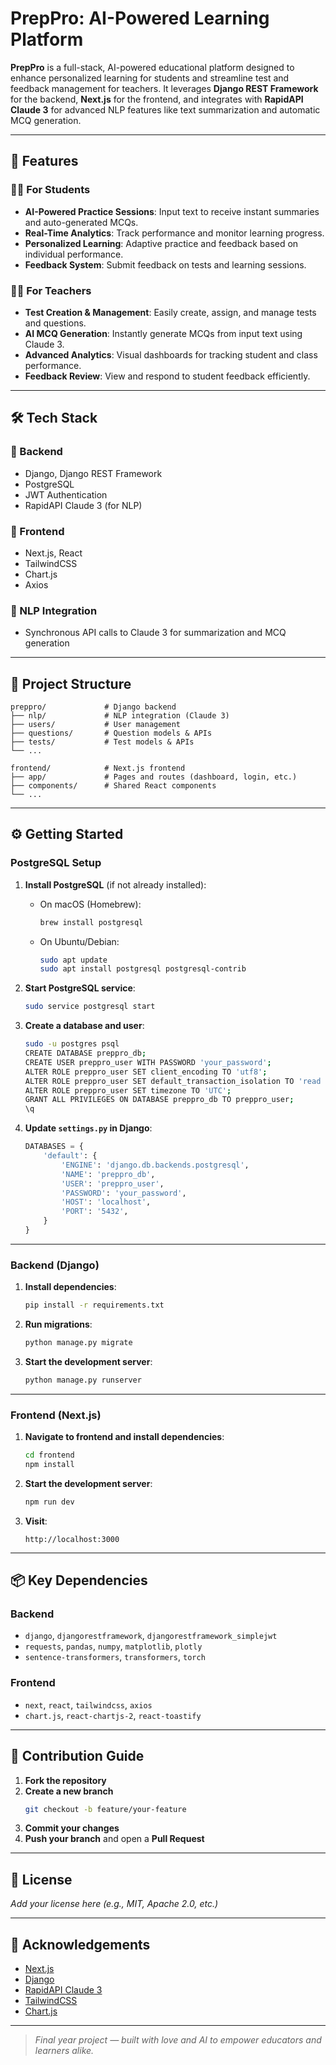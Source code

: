 # PrepPro: AI-Powered Learning Platform

**PrepPro** is a full-stack, AI-powered educational platform designed to enhance personalized learning for students and streamline test and feedback management for teachers. It leverages **Django REST Framework** for the backend, **Next.js** for the frontend, and integrates with **RapidAPI Claude 3** for advanced NLP features like text summarization and automatic MCQ generation.

---

## 🚀 Features

### 👩‍🎓 For Students
- **AI-Powered Practice Sessions**: Input text to receive instant summaries and auto-generated MCQs.
- **Real-Time Analytics**: Track performance and monitor learning progress.
- **Personalized Learning**: Adaptive practice and feedback based on individual performance.
- **Feedback System**: Submit feedback on tests and learning sessions.

### 👨‍🏫 For Teachers
- **Test Creation & Management**: Easily create, assign, and manage tests and questions.
- **AI MCQ Generation**: Instantly generate MCQs from input text using Claude 3.
- **Advanced Analytics**: Visual dashboards for tracking student and class performance.
- **Feedback Review**: View and respond to student feedback efficiently.

---

## 🛠️ Tech Stack

### 🔧 Backend
- Django, Django REST Framework
- PostgreSQL
- JWT Authentication
- RapidAPI Claude 3 (for NLP)

### 🎨 Frontend
- Next.js, React
- TailwindCSS
- Chart.js
- Axios

### 🤖 NLP Integration
- Synchronous API calls to Claude 3 for summarization and MCQ generation

---

## 📁 Project Structure

```
preppro/             # Django backend
├── nlp/             # NLP integration (Claude 3)
├── users/           # User management
├── questions/       # Question models & APIs
├── tests/           # Test models & APIs
└── ...

frontend/            # Next.js frontend
├── app/             # Pages and routes (dashboard, login, etc.)
├── components/      # Shared React components
└── ...
```

---

## ⚙️ Getting Started

### PostgreSQL Setup

1. **Install PostgreSQL** (if not already installed):
   - On macOS (Homebrew):
     ```bash
     brew install postgresql
     ```
   - On Ubuntu/Debian:
     ```bash
     sudo apt update
     sudo apt install postgresql postgresql-contrib
     ```

2. **Start PostgreSQL service**:
   ```bash
   sudo service postgresql start
   ```

3. **Create a database and user**:
   ```bash
   sudo -u postgres psql
   CREATE DATABASE preppro_db;
   CREATE USER preppro_user WITH PASSWORD 'your_password';
   ALTER ROLE preppro_user SET client_encoding TO 'utf8';
   ALTER ROLE preppro_user SET default_transaction_isolation TO 'read committed';
   ALTER ROLE preppro_user SET timezone TO 'UTC';
   GRANT ALL PRIVILEGES ON DATABASE preppro_db TO preppro_user;
   \q
   ```

4. **Update `settings.py` in Django**:
   ```python
   DATABASES = {
       'default': {
           'ENGINE': 'django.db.backends.postgresql',
           'NAME': 'preppro_db',
           'USER': 'preppro_user',
           'PASSWORD': 'your_password',
           'HOST': 'localhost',
           'PORT': '5432',
       }
   }
   ```

---

### Backend (Django)

1. **Install dependencies**:
   ```bash
   pip install -r requirements.txt
   ```

2. **Run migrations**:
   ```bash
   python manage.py migrate
   ```

3. **Start the development server**:
   ```bash
   python manage.py runserver
   ```

---

### Frontend (Next.js)

1. **Navigate to frontend and install dependencies**:
   ```bash
   cd frontend
   npm install
   ```

2. **Start the development server**:
   ```bash
   npm run dev
   ```

3. **Visit**:
   ```
   http://localhost:3000
   ```

---

## 📦 Key Dependencies

### Backend
- `django`, `djangorestframework`, `djangorestframework_simplejwt`
- `requests`, `pandas`, `numpy`, `matplotlib`, `plotly`
- `sentence-transformers`, `transformers`, `torch`

### Frontend
- `next`, `react`, `tailwindcss`, `axios`
- `chart.js`, `react-chartjs-2`, `react-toastify`

---

## 🤝 Contribution Guide

1. **Fork the repository**
2. **Create a new branch**  
   ```bash
   git checkout -b feature/your-feature
   ```
3. **Commit your changes**
4. **Push your branch** and open a **Pull Request**

---

## 📄 License

_Add your license here (e.g., MIT, Apache 2.0, etc.)_

---

## 🙏 Acknowledgements

- [Next.js](https://nextjs.org/)
- [Django](https://www.djangoproject.com/)
- [RapidAPI Claude 3](https://rapidapi.com/)
- [TailwindCSS](https://tailwindcss.com/)
- [Chart.js](https://www.chartjs.org/)

---

> *Final year project — built with love and AI to empower educators and learners alike.*
